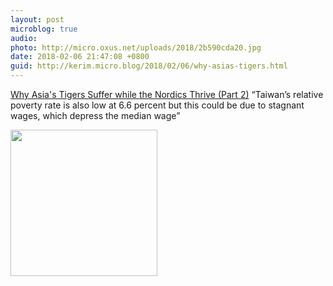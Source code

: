```yaml
---
layout: post
microblog: true
audio: 
photo: http://micro.oxus.net/uploads/2018/2b590cda20.jpg
date: 2018-02-06 21:47:08 +0800
guid: http://kerim.micro.blog/2018/02/06/why-asias-tigers.html
---
```

[Why Asia's Tigers Suffer while the Nordics Thrive (Part 2)](https://international.thenewslens.com/article/89122) “Taiwan’s relative poverty rate is also low at 6.6 percent but this could be due to stagnant wages, which depress the median wage”


<img src="http://micro.oxus.net/uploads/2018/2b590cda20.jpg" width="235" height="234" />
